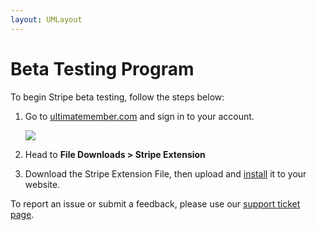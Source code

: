 ```yaml
---
layout: UMLayout
---
```

# Beta Testing Program
<p>
	To begin Stripe beta testing, follow the steps below:
</p>
<ol>
	<li>Go to <a href="http://ultimatemember.com/">ultimatemember.com</a> and sign in&nbsp;to your account.<br>
	<p>
		<img class="noBdr" src="https://s3.amazonaws.com/helpscout.net/docs/assets/561c96629033600a7a36d662/images/65111ea0638c3422caf9cc65/file-1zRRYgXppW.png">
	</p>
	</li>
	<li>
	<p>
		Head to 
		<strong>File Downloads &gt; Stripe Extension</strong>
	</p>
	</li>
	<li>
	<p>
		<strong></strong>Download the Stripe Extension File, then upload and <a href="https://docs.ultimatemember.com/article/27-installing-an-extension">install</a> it to your website.<br>
	</p>
	</li>
</ol>

To report an issue or submit a feedback, please use our [support ticket page](http://ultimatemember.com/support/ticket/).